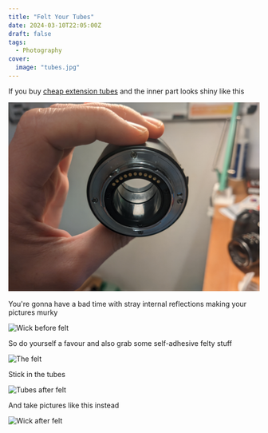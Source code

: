 ```yaml
---
title: "Felt Your Tubes"
date: 2024-03-10T22:05:00Z
draft: false
tags:
  - Photography
cover:
  image: "tubes.jpg"
---
```


If you buy [cheap extension tubes](https://www.amazon.de/gp/product/B015PBEH9S/) and the inner part looks shiny like this 

![Tubes before felt](tube_before.jpg)

You're gonna have a bad time with stray internal reflections making your pictures murky 

![Wick before felt](wick_before.jpg)

So do yourself a favour and also grab some self-adhesive felty stuff 

![The felt](felt.jpg)

Stick in the tubes 

![Tubes after felt](tube_after.jpg)

And take pictures like this instead

![Wick after felt](wick_after.jpg)
